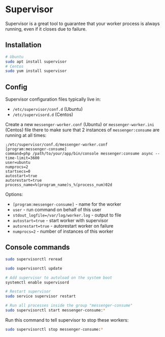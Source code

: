 # Supervisor

Supervisor is a great tool to guarantee that your worker process is always running, even if it closes due to failure.

## Installation

```bash
# Ubuntu
sudo apt install supervisor
# Centos
sudo yum install supervisor
```

## Config

Supervisor configuration files typically live in:

- `/etc/supervisor/conf.d` (Ubuntu)
- `/etc/supervisord.d` (Centos)

Create a new `messenger-worker.conf` (Ubuntu) or `messenger-worker.ini` (Centos) file there to make sure that 2 instances of `messenger:consume` are running at all times:

```
;/etc/supervisor/conf.d/messenger-worker.conf
[program:messenger-consume]
command=php /path/to/your/app/bin/console messenger:consume async --time-limit=3600
user=ubuntu
numprocs=2
startsecs=0
autostart=true
autorestart=true
process_name=%(program_name)s_%(process_num)02d
```

Options:

- `[program:messenger-consume]` - name for the worker
- `user` - run command on behalf of this user
- `stdout_logfile=/var/log/worker.log` - output to file
- `autostart=true` - start worker with supervisor
- `autorestart=true` - autorestart worker on failure
- `numprocs=2` - number of instances of this worker

## Console commands

```bash
sudo supervisorctl reread

sudo supervisorctl update

# Add supervisor to autoload on the system boot
systemctl enable supervisord

# Restart supervisor
sudo service supervisor restart

# Run all processes inside the group "messenger-consume"
sudo supervisorctl start messenger-consume:*
```
Run this command to tell supervisor to stop these workers:

```bash
sudo supervisorctl stop messenger-consume:*
```
